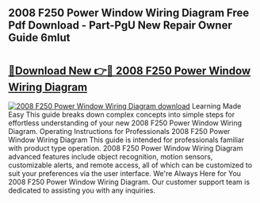 ## 2008 F250 Power Window Wiring Diagram Free Pdf Download - Part-PgU New Repair Owner Guide 6mIut

# <h2><a href="http://dfmzd16.blite.top/?on=2008+F250+Power+Window+Wiring+Diagram">🔗Download New 👉🔴 2008 F250 Power Window Wiring Diagram</a></h2>

[![2008 F250 Power Window Wiring Diagram download](https://i.imgur.com/lujVjoI.png)](http://dfmzd16.blite.top/?on=2008+F250+Power+Window+Wiring+Diagram)
Learning Made Easy This guide breaks down complex concepts into simple steps for effortless understanding of your new 2008 F250 Power Window Wiring Diagram. Operating Instructions for Professionals 2008 F250 Power Window Wiring Diagram This guide is intended for professionals familiar with product type operation. 2008 F250 Power Window Wiring Diagram advanced features include object recognition, motion sensors, customizable alerts, and remote access, all of which can be customized to suit your preferences via the user interface. We're Always Here for You 2008 F250 Power Window Wiring Diagram. Our customer support team is dedicated to assisting you with any inquiries.
